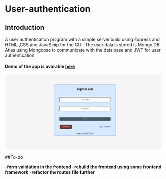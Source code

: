 # User-authentication

## Introduction

A user authenticaiton program with a simple server build using Express and HTML ,CSS and JavaScrip for the GUI. The user data is stored is Mongo DB Atlas using Mongoose to communicate with the data base and JWT for user authentication.

#### Demo of the app is available [here](https://authentication-exercise.herokuapp.com/)

![Registration form](authentication.png)

##To-do

-**form validation in the frontend**
-**rebuild the frontend using some frontend framework**
-**refactor the routes file further**
